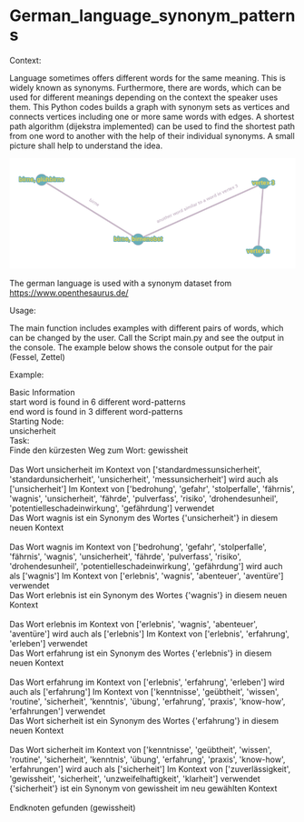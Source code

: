 # German_language_synonym_patterns

Context:

Language sometimes offers different words for the same meaning. This is widely known as synonyms. Furthermore, there 
are words, which can be used for different meanings depending on the context the speaker uses them. This Python codes 
builds a graph with synonym sets as vertices and connects vertices including one or more same words with edges. 
A shortest path algorithm (dijekstra implemented) can be used to find the shortest path from one word to another 
with the help of their individual synonyms. A small picture shall help to understand the idea.

![graph](explaination_draw.png)

The german language is used with a synonym dataset from https://www.openthesaurus.de/

Usage:

The main function includes examples with different pairs of words, which can be changed by the user. Call the 
Script main.py and see the output in the console. The example below shows the console output for the pair (Fessel, Zettel)

Example:

Basic Information </br>
start word is found in 6 different word-patterns </br>
end word is found in 3 different word-patterns </br>
Starting Node: </br>
unsicherheit </br>
Task: </br>
Finde den kürzesten Weg zum Wort: gewissheit </br> </br>
Das Wort unsicherheit im Kontext von ['standardmessunsicherheit', 'standardunsicherheit', 'unsicherheit', 'messunsicherheit'] wird auch als ['unsicherheit'] Im Kontext von ['bedrohung', 'gefahr', 'stolperfalle', 'fährnis', 'wagnis', 'unsicherheit', 'fährde', 'pulverfass', 'risiko', 'drohendesunheil', 'potentielleschadeinwirkung', 'gefährdung'] verwendet </br> 
Das Wort wagnis ist ein Synonym des Wortes {'unsicherheit'} in diesem neuen Kontext </br> </br>
Das Wort wagnis im Kontext von ['bedrohung', 'gefahr', 'stolperfalle', 'fährnis', 'wagnis', 'unsicherheit', 'fährde', 'pulverfass', 'risiko', 'drohendesunheil', 'potentielleschadeinwirkung', 'gefährdung'] wird auch als ['wagnis'] Im Kontext von ['erlebnis', 'wagnis', 'abenteuer', 'aventüre'] verwendet </br>
Das Wort erlebnis ist ein Synonym des Wortes {'wagnis'} in diesem neuen Kontext </br> </br>
Das Wort erlebnis im Kontext von ['erlebnis', 'wagnis', 'abenteuer', 'aventüre'] wird auch als ['erlebnis'] Im Kontext von ['erlebnis', 'erfahrung', 'erleben'] verwendet </br>
Das Wort erfahrung ist ein Synonym des Wortes {'erlebnis'} in diesem neuen Kontext </br> </br>
Das Wort erfahrung im Kontext von ['erlebnis', 'erfahrung', 'erleben'] wird auch als ['erfahrung'] Im Kontext von ['kenntnisse', 'geübtheit', 'wissen', 'routine', 'sicherheit', 'kenntnis', 'übung', 'erfahrung', 'praxis', 'know-how', 'erfahrungen'] verwendet </br>
Das Wort sicherheit ist ein Synonym des Wortes {'erfahrung'} in diesem neuen Kontext </br> </br>
Das Wort sicherheit im Kontext von ['kenntnisse', 'geübtheit', 'wissen', 'routine', 'sicherheit', 'kenntnis', 'übung', 'erfahrung', 'praxis', 'know-how', 'erfahrungen'] wird auch als ['sicherheit'] Im Kontext von ['zuverlässigkeit', 'gewissheit', 'sicherheit', 'unzweifelhaftigkeit', 'klarheit'] verwendet
{'sicherheit'} ist ein Synonym von gewissheit im neu gewählten Kontext </br> </br>
Endknoten gefunden (gewissheit)


